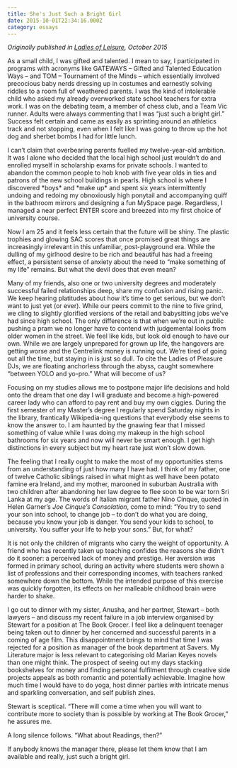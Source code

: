 ```yaml
---
title: She's Just Such a Bright Girl
date: 2015-10-01T22:34:16.000Z
category: essays
---
```

*Originally published in [_Ladies of Leisure_](http://soon.ladiesofleisurezine.com/), October 2015*

As a small child, I was gifted and talented. I mean to say, I participated in programs with acronyms like GATEWAYS – Gifted and Talented Education Ways – and TOM – Tournament of the Minds – which essentially involved precocious baby nerds dressing up in costumes and earnestly solving riddles to a room full of weathered parents. I was the kind of intolerable child who asked my already overworked state school teachers for extra work. I was on the debating team, a member of chess club, and a Team Vic runner. Adults were always commenting that I was “just such a bright girl.” Success felt certain and came as easily as sprinting around an athletics track and not stopping, even when I felt like I was going to throw up the hot dog and sherbet bombs I had for little lunch. 

I can’t claim that overbearing parents fuelled my twelve-year-old ambition. It was I alone who decided that the local high school just wouldn’t do and enrolled myself in scholarship exams for private schools. I wanted to abandon the common people to hob knob with five year olds in ties and patrons of the new school buildings in pearls. High school is where I discovered \*boys\* and \*make up\* and spent six years intermittently undoing and redoing my obnoxiously high ponytail and accompanying quiff in the bathroom mirrors and designing a fun MySpace page. Regardless, I managed a near perfect ENTER score and breezed into my first choice of university course. 

Now I am 25 and it feels less certain that the future will be shiny. The plastic trophies and glowing SAC scores that once promised great things are increasingly irrelevant in this unfamiliar, post-playground era. While the dulling of my girlhood desire to be rich and beautiful has had a freeing effect, a persistent sense of anxiety about the need to “make something of my life” remains. But what the devil does that even mean?

Many of my friends, also one or two university degrees and moderately successful failed relationships deep, share my confusion and rising panic. We keep hearing platitudes about how it’s time to get serious, but we don’t want to just yet (or ever). While our peers commit to the nine to five grind, we cling to slightly glorified versions of the retail and babysitting jobs we’ve had since high school. The only difference is that when we’re out in public pushing a pram we no longer have to contend with judgemental looks from older women in the street. We feel like kids, but look old enough to have our own. While we are largely unprepared for grown up life, the hangovers are getting worse and the Centrelink money is running out. We’re tired of going out all the time, but staying in is just so dull. To cite the Ladies of Pleasure DJs, we are floating anchorless through the abyss, caught somewhere “between YOLO and yo-pro.” What will become of us?

Focusing on my studies allows me to postpone major life decisions and hold onto the dream that one day I will graduate and become a high-powered career lady who can afford to pay rent and buy my own ciggies. During the first semester of my Master’s degree I regularly spend Saturday nights in the library, frantically Wikipedia-ing questions that everybody else seems to know the answer to. I am haunted by the gnawing fear that I missed something of value while I was doing my makeup in the high school bathrooms for six years and now will never be smart enough. I get high distinctions in every subject but my heart rate just won’t slow down. 

The feeling that I really ought to make the most of my opportunities stems 
from an understanding of just how many I have had. I think of my father, one of twelve Catholic siblings raised in what might as well have been potato famine era Ireland, and my mother, marooned in suburban Australia with two children after abandoning her law degree to flee soon to be war torn Sri Lanka at my age. The words of Italian migrant father Nino Cinque, quoted in Helen Garner’s _Joe Cinque’s Consolation_, come to mind: “You try to send your son into school, to change job – to don’t do what you are doing, because you know your job is danger. You send your kids to school, to university. You suffer your life to help your sons.” But, for what?

It is not only the children of migrants who carry the weight of opportunity. A friend who has recently taken up teaching confides the reasons she didn’t do it sooner: a perceived lack of money and prestige. Her aversion was formed in primary school, during an activity where students were shown a list of professions and their corresponding incomes, with teachers ranked somewhere down the bottom. While the intended purpose of this exercise was quickly forgotten, its effects on her malleable childhood brain were harder to shake. 

I go out to dinner with my sister, Anusha, and her partner, Stewart – both lawyers – and discuss my recent failure in a job interview organised by Stewart for a position at The Book Grocer. I feel like a delinquent teenager being taken out to dinner by her concerned and successful parents in a coming of age film. This disappointment brings to mind that time I was rejected for a position as manager of the book department at Savers. My Literature major is less relevant to categorising old Marian Keyes novels than one might think. The prospect of seeing out my days stacking bookshelves for money and finding personal fulfilment through creative side projects appeals as both romantic and potentially achievable. Imagine how much time I would have to do yoga, host dinner parties with intricate menus and sparkling conversation, and self publish zines.

Stewart is sceptical. “There will come a time when you will want to contribute more to society than is possible by working at The Book Grocer,” he assures me.

A long silence follows. “What about Readings, then?”

If anybody knows the manager there, please let them know that I am available and really, just such a bright girl.
